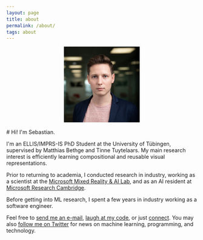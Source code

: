 ```yaml
---
layout: page
title: about
permalink: /about/
tags: about
---
```

<p style="text-align:center;"><img src="/images/me.jpg" width="200" height="200" alt="Sebastian Dziadzio" class="center"/> </p>
# Hi! I'm Sebastian.

I'm an ELLIS/IMPRS-IS PhD Student at the University of Tübingen, supervised by Matthias Bethge and Tinne Tuytelaars. My main research interest is efficiently learning compositional and reusable visual representations.

Prior to returning to academia, I conducted research in industry, working as a scientist at the [Microsoft Mixed Reality & AI Lab](https://www.microsoft.com/en-us/research/lab/mixed-reality-ai-lab-cambridge/), and as an AI resident at [Microsoft Research Cambridge](https://www.microsoft.com/en-us/research/lab/microsoft-research-cambridge/).

Before getting into ML research, I spent a few years in industry working as a software engineer.

Feel free to [send me an e-mail](mailto:dziadzio@hey.com), [laugh at my code](https://github.com/sebastiandziadzio), or just [connect](https://linkedin.com/in/sebastiandziadzio). You may also [follow me on Twitter](https://twitter.com/sebadzia) for news on machine learning, programming, and technology.